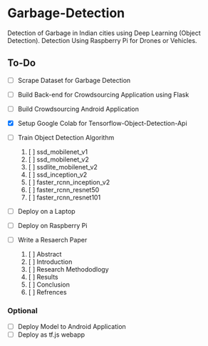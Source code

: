 # Garbage-Detection

Detection of Garbage in Indian cities using Deep Learning (Object Detection).
Detection Using Raspberry Pi for Drones or Vehicles.

## To-Do

- [ ] Scrape Dataset for Garbage Detection
- [ ] Build Back-end for Crowdsourcing Application using Flask
- [ ] Build Crowdsourcing Android Application
- [x] Setup Google Colab for Tensorflow-Object-Detection-Api
- [ ] Train Object Detection Algorithm
    1. [ ] ssd_mobilenet_v1
    2. [ ] ssd_mobilenet_v2
    3. [ ] ssdlite_mobilenet_v2
    4. [ ] ssd_inception_v2
    5. [ ] faster_rcnn_inception_v2
    6. [ ] faster_rcnn_resnet50
    7. [ ] faster_rcnn_resnet101

- [ ] Deploy on a Laptop
- [ ] Deploy on Raspberry Pi
- [ ] Write a Resaerch Paper
    1. [ ] Abstract
    2. [ ] Introduction
    3. [ ] Research Methododlogy
    4. [ ] Results
    5. [ ] Conclusion
    6. [ ] Refrences

### Optional

- [ ] Deploy Model to Android Application
- [ ] Deploy as tf.js webapp